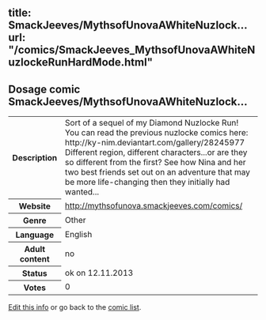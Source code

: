 title: SmackJeeves/MythsofUnovaAWhiteNuzlock...
url: "/comics/SmackJeeves_MythsofUnovaAWhiteNuzlockeRunHardMode.html"
---
Dosage comic SmackJeeves/MythsofUnovaAWhiteNuzlock...
-----------------------------------------

<p id="msg"></p>
<script type="text/javascript">
if (window.location.search === '?edit_info_mail=sent_ok') {
  var elem = document.getElementById("msg");
  elem.innerHTML = 'Edited information sucessfully sent for review, which is usually done daily. Thanks!';
  elem.className = 'ok';
}
</script>
<table class="comicinfo">
<tr>
<th>Description</th><td>Sort of a sequel of my Diamond Nuzlocke Run! You can read the previous nuzlocke comics here: http://ky-nim.deviantart.com/gallery/28245977 Different region, different characters...or are they so different from the first? See how Nina and her two best friends set out on an adventure that may be more life-changing then they initially had wanted...</td>
</tr>
<tr>
<th>Website</th><td><a href="http://mythsofunova.smackjeeves.com/comics/">http://mythsofunova.smackjeeves.com/comics/</a></td>
</tr>
<tr>
<th>Genre</th><td>Other</td>
</tr>
<tr>
<th>Language</th><td>English</td>
</tr>
<tr>
<th>Adult content</th><td>no</td>
</tr>
<tr>
<th>Status</th><td>ok on 12.11.2013</td>
</tr>
<tr>
<th>Votes</th><td>0</td>
</tr>
</table>

[Edit this info](SmackJeeves_MythsofUnovaAWhiteNuzlockeRunHardMode_edit.html) or go back to the [comic list](../comic-index.html).
